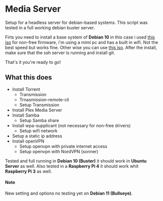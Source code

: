 # Media Server

Setup for a headless server for debian-based systems. This script was tested in a full working debian buster server.

Firts you need to install a base system of **Debian 10** in this case i used [this iso](https://cdimage.debian.org/cdimage/unofficial/non-free/cd-including-firmware/10.4.0+nonfree/amd64/iso-cd/firmware-10.4.0-amd64-netinst.iso) for non-free firmware, i'm using a mimi pc and has a built in wifi. Not the best speed but works fine. Other wise you can use [this iso](https://cdimage.debian.org/debian-cd/current/amd64/iso-cd/debian-10.4.0-amd64-netinst.iso). After the install, make sure that the ssh server is running and install git.

That's it you're ready to go!

## What this does

* Install Torrent
	* Transmission
	* Trnasmission-remote-cli
	* Setup Transmission
* Install Plex Media Server
* Install Samba
	* Setup Samba share
* Install wpa-supplicant (not necessary for non-free drivers)
	* Setup wifi network
* Setup a static ip address
* Install openVPN
	* Setup openvpn with private internet access
	* Setup openvpn with NordVPN (sonner)

Tested and full running in **Debian 10 (Buster)** it should work in **Ubuntu Server** as well.
Also tested in a **Raspberry Pi 4** it should work whit **Raspberry Pi 3** as  well.

#### Note

New setting and options no testing yet on **Debian 11 (Bullseye)**.
